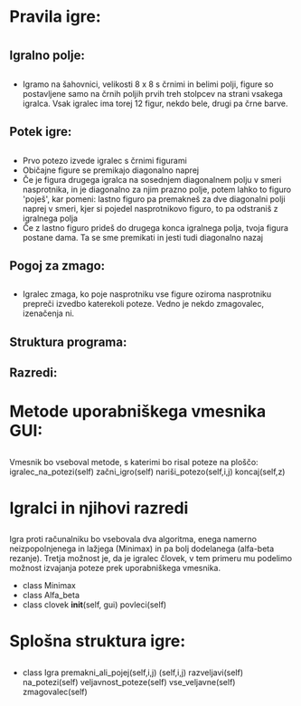 # Pravila igre: <h1>

## Igralno polje: <h2>

* Igramo na šahovnici, velikosti 8 x 8 s črnimi in belimi polji, figure so postavljene samo na črnih poljih prvih treh stolpcev na strani vsakega igralca. Vsak igralec ima torej 12 figur, nekdo bele, drugi pa črne barve.

## Potek igre: <h2>

* Prvo potezo izvede igralec s črnimi figurami
* Običajne figure se premikajo diagonalno naprej
* Če je figura drugega igralca na sosednjem diagonalnem polju v smeri nasprotnika, in je diagonalno za njim prazno polje, potem lahko to figuro 'poješ', kar pomeni: lastno figuro pa premakneš za dve diagonalni polji naprej v smeri, kjer si pojedel nasprotnikovo figuro, to pa odstraniš z igralnega polja
* Če z lastno figuro prideš do drugega konca igralnega polja, tvoja figura postane dama. Ta se sme premikati in jesti tudi diagonalno nazaj

## Pogoj za zmago: <h2>

* Igralec zmaga, ko poje nasprotniku vse figure oziroma nasprotniku prepreči izvedbo katerekoli poteze. Vedno je nekdo zmagovalec, izenačenja ni.

## Struktura programa:

## Razredi: <h1>

# Metode uporabniškega vmesnika GUI: <h2>
Vmesnik bo vseboval metode, s katerimi bo risal poteze na ploščo:
igralec_na_potezi(self) 
začni_igro(self) 
nariši_potezo(self,i,j)
koncaj(self,z)

# Igralci in njihovi razredi <h2>
Igra proti računalniku bo vsebovala dva algoritma, enega namerno neizpopolnjenega in lažjega (Minimax) in pa bolj dodelanega (alfa-beta rezanje). Tretja možnost je, da je igralec človek, v tem primeru mu podelimo možnost izvajanja poteze prek uporabniškega vmesnika.
* class Minimax 
* class Alfa_beta
* class clovek
__init__(self, gui) 
povleci(self)

# Splošna struktura igre: <h2>
* class Igra
premakni_ali_pojej(self,i,j)
(self,i,j)
razveljavi(self)
na_potezi(self)
veljavnost_poteze(self)
vse_veljavne(self)
zmagovalec(self)







